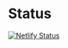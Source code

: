 # Status

[![Netlify Status](https://api.netlify.com/api/v1/badges/912a9482-e973-4b43-a491-366c520f8920/deploy-status)](https://app.netlify.com/sites/pharmasii/deploys)
